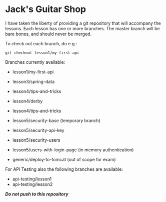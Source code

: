 # Jack's Guitar Shop

I have taken the liberty of providing a git repository that will accompany the lessons.
Each lesson has one or more branches. The master branch will be bare bones, and should never be merged.

To check out each branch, do e.g.:

```git checkout lesson1/my-first-api```

Branches currently available:

* lesson1/my-first-api
* lesson3/spring-data
* lesson4/tips-and-tricks
* lesson4/derby
* lesson4/tips-and-tricks
* lesson5/security-base (temporary branch)
* lesson5/security-api-key
* lesson5/security-users
* lesson5/users-with-login-page (in memory authentication)

* generic/deploy-to-tomcat (out of scope for exam)

For API Testing also the following branches are available:

* api-testing/lesson1
* api-testing/lesson2

***Do not push to this repository***